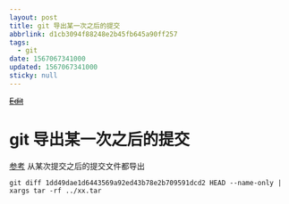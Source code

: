 ```yaml
---
layout: post
title: git 导出某一次之后的提交
abbrlink: d1cb3094f88248e2b45fb645a90ff257
tags:
  - git
date: 1567067341000
updated: 1567067341000
sticky: null
---
```


<s>[Edit](http://maxiang.info/#/?provider=evernote&guid=eeb1bd24-c059-46e5-9a5f-0dfbf7b8926a&notebook=blog)</s>

# git 导出某一次之后的提交

[参考](http://blog.sina.com.cn/s/blog_68fed3d20102x8aj.html)
从某次提交之后的提交文件都导出

`git diff 1dd49dae1d6443569a92ed43b78e2b709591dcd2 HEAD --name-only | xargs tar -rf ../xx.tar`

<div style="display: none;">@%28blog%29%5Bposts%2C%20git%5D%0A%0A%23%20git%20%u5BFC%u51FA%u67D0%u4E00%u6B21%u4E4B%u540E%u7684%u63D0%u4EA4%0A%0A%5B%u53C2%u8003%5D%28http%3A//blog.sina.com.cn/s/blog_68fed3d20102x8aj.html%29%0A%0A%u4ECE%u67D0%u6B21%u63D0%u4EA4%u4E4B%u540E%u7684%u63D0%u4EA4%u6587%u4EF6%u90FD%u5BFC%u51FA%0A%60%60%60%20bash%0Agit%20diff%201dd49dae1d6443569a92ed43b78e2b709591dcd2%20HEAD%20--name-only%20%7C%20xargs%20tar%20-rf%20../xx.tar%0A%60%60%60</div>
